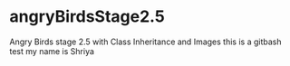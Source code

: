 # angryBirdsStage2.5
Angry Birds stage 2.5 with Class Inheritance and Images
this is a gitbash test
my name is Shriya
